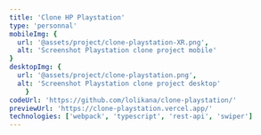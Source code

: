 ```yaml
---
title: 'Clone HP Playstation'
type: 'personnal'
mobileImg: {
  url: '@assets/project/clone-playstation-XR.png',
  alt: 'Screenshot Playstation clone project mobile'
}
desktopImg: {
  url: '@assets/project/clone-playstation.png',
  alt: 'Screenshot Playstation clone project desktop'
	}
codeUrl: 'https://github.com/lolikana/clone-playstation/'
previewUrl: 'https://clone-playstation.vercel.app/'
technologies: ['webpack', 'typescript', 'rest-api', 'swiper']
---
```



